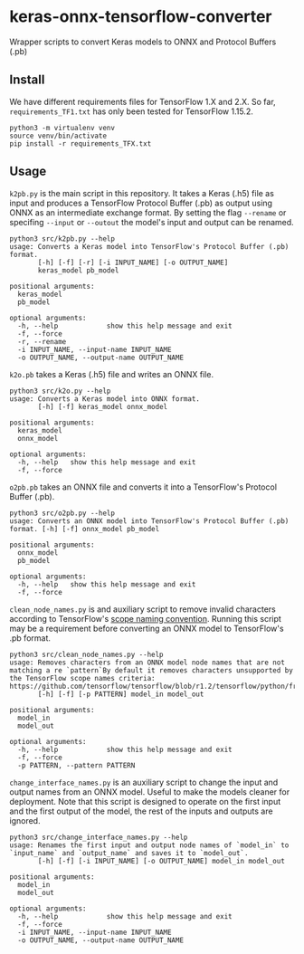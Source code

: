 # keras-onnx-tensorflow-converter
Wrapper scripts to convert Keras models to ONNX and Protocol Buffers (.pb)

## Install
We have different requirements files for TensorFlow 1.X and 2.X. So far, `requirements_TF1.txt` has only been tested for TensorFlow 1.15.2.

```ShellSession
python3 -m virtualenv venv
source venv/bin/activate
pip install -r requirements_TFX.txt
```

## Usage
`k2pb.py` is the main script in this repository. It takes a Keras (.h5) file as input and produces a TensorFlow Protocol Buffer (.pb) as output using ONNX as an intermediate exchange format. By setting the flag `--rename` or specifing `--input` or `--outout` the model's input and output can be renamed.

```ShellSession
python3 src/k2pb.py --help
usage: Converts a Keras model into TensorFlow's Protocol Buffer (.pb) format.
       [-h] [-f] [-r] [-i INPUT_NAME] [-o OUTPUT_NAME]
       keras_model pb_model

positional arguments:
  keras_model
  pb_model

optional arguments:
  -h, --help            show this help message and exit
  -f, --force
  -r, --rename
  -i INPUT_NAME, --input-name INPUT_NAME
  -o OUTPUT_NAME, --output-name OUTPUT_NAME
```

`k2o.pb` takes a Keras (.h5) file and writes an ONNX file.

```ShellSession
python3 src/k2o.py --help
usage: Converts a Keras model into ONNX format.
       [-h] [-f] keras_model onnx_model

positional arguments:
  keras_model
  onnx_model

optional arguments:
  -h, --help   show this help message and exit
  -f, --force
```

`o2pb.pb` takes an ONNX file and converts it into a TensorFlow's Protocol Buffer (.pb).

```ShellSession
python3 src/o2pb.py --help
usage: Converts an ONNX model into TensorFlow's Protocol Buffer (.pb) format. [-h] [-f] onnx_model pb_model

positional arguments:
  onnx_model
  pb_model

optional arguments:
  -h, --help   show this help message and exit
  -f, --force
```

`clean_node_names.py` is and auxiliary script to remove invalid characters according to TensorFlow's [scope naming convention](https://github.com/tensorflow/tensorflow/blob/r1.2/tensorflow/python/framework/ops.py#L2993). Running this script may be a requirement before converting an ONNX model to TensorFlow's .pb format.

```ShellSession
python3 src/clean_node_names.py --help
usage: Removes characters from an ONNX model node names that are not matching a re `pattern`By default it removes characters unsupported by the TensorFlow scope names criteria:
https://github.com/tensorflow/tensorflow/blob/r1.2/tensorflow/python/framework/ops.py#L2993
       [-h] [-f] [-p PATTERN] model_in model_out

positional arguments:
  model_in
  model_out

optional arguments:
  -h, --help            show this help message and exit
  -f, --force
  -p PATTERN, --pattern PATTERN

```

`change_interface_names.py` is an auxiliary script to change the input and output names from an ONNX model. Useful to make the models cleaner for deployment.
Note that this script is designed to operate on the first input and the first output of the model, the rest of the inputs and outputs are ignored.

```ShellSession
python3 src/change_interface_names.py --help
usage: Renames the first input and output node names of `model_in` to `input_name` and `output_name` and saves it to `model_out`.
       [-h] [-f] [-i INPUT_NAME] [-o OUTPUT_NAME] model_in model_out

positional arguments:
  model_in
  model_out

optional arguments:
  -h, --help            show this help message and exit
  -f, --force
  -i INPUT_NAME, --input-name INPUT_NAME
  -o OUTPUT_NAME, --output-name OUTPUT_NAME
```
